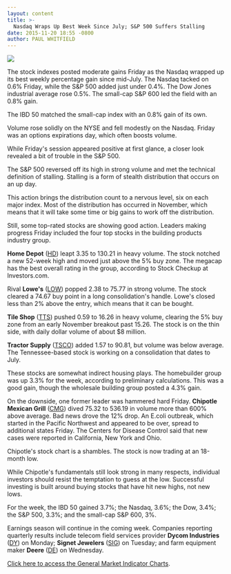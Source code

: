 ```yaml
---
layout: content
title: >-
  Nasdaq Wraps Up Best Week Since July; S&P 500 Suffers Stalling
date: 2015-11-20 18:55 -0800
author: PAUL WHITFIELD
---
```






![](https://www.investors.com/wp-content/uploads/ibd-migrated-images/MPv_151123_153904883_68814.png)









  

The stock indexes posted moderate gains Friday as the Nasdaq wrapped up its best weekly percentage gain since mid-July. The Nasdaq tacked on 0.6% Friday, while the S&P 500 added just under 0.4%. The Dow Jones industrial average rose 0.5%. The small-cap S&P 600 led the field with an 0.8% gain.

  

The IBD 50 matched the small-cap index with an 0.8% gain of its own.

  

Volume rose solidly on the NYSE and fell modestly on the Nasdaq. Friday was an options expirations day, which often boosts volume.

  

While Friday's session appeared positive at first glance, a closer look revealed a bit of trouble in the S&P 500.

  

The S&P 500 reversed off its high in strong volume and met the technical definition of stalling. Stalling is a form of stealth distribution that occurs on an up day.

  

This action brings the distribution count to a nervous level, six on each major index. Most of the distribution has occurred in November, which means that it will take some time or big gains to work off the distribution.

  

Still, some top-rated stocks are showing good action. Leaders making progress Friday included the four top stocks in the building products industry group.

  

**Home Depot** ([HD](https://research.investors.com/quote.aspx?symbol=HD)) leapt 3.35 to 130.21 in heavy volume. The stock notched a new 52-week high and moved just above the 5% buy zone. The megacap has the best overall rating in the group, according to Stock Checkup at Investors.com.

  

Rival **Lowe's** ([LOW](https://research.investors.com/quote.aspx?symbol=LOW)) popped 2.38 to 75.77 in strong volume. The stock cleared a 74.67 buy point in a long consolidation's handle. Lowe's closed less than 2% above the entry, which means that it can be bought.

  

**Tile Shop** ([TTS](https://research.investors.com/quote.aspx?symbol=TTS)) pushed 0.59 to 16.26 in heavy volume, clearing the 5% buy zone from an early November breakout past 15.26. The stock is on the thin side, with daily dollar volume of about $8 million.

  

**Tractor Supply** ([TSCO](https://research.investors.com/quote.aspx?symbol=TSCO)) added 1.57 to 90.81, but volume was below average. The Tennessee-based stock is working on a consolidation that dates to July.

  

These stocks are somewhat indirect housing plays. The homebuilder group was up 3.3% for the week, according to preliminary calculations. This was a good gain, though the wholesale building group posted a 4.3% gain.

  

On the downside, one former leader was hammered hard Friday. **Chipotle Mexican Grill** ([CMG](https://research.investors.com/quote.aspx?symbol=CMG)) dived 75.32 to 536.19 in volume more than 600% above average. Bad news drove the 12% drop. An E.coli outbreak, which started in the Pacific Northwest and appeared to be over, spread to additional states Friday. The Centers for Disease Control said that new cases were reported in California, New York and Ohio.

  

Chipotle's stock chart is a shambles. The stock is now trading at an 18-month low.

  

While Chipotle's fundamentals still look strong in many respects, individual investors should resist the temptation to guess at the low. Successful investing is built around buying stocks that have hit new highs, not new lows.

  

For the week, the IBD 50 gained 3.7%; the Nasdaq, 3.6%; the Dow, 3.4%; the S&P 500, 3.3%; and the small-cap S&P 600, 3%.

  

Earnings season will continue in the coming week. Companies reporting quarterly results include telecom field services provider **Dycom Industries** ([DY](https://research.investors.com/quote.aspx?symbol=DY)) on Monday; **Signet Jewelers** ([SIG](https://research.investors.com/quote.aspx?symbol=SIG)) on Tuesday; and farm equipment maker **Deere** ([DE](https://research.investors.com/quote.aspx?symbol=DE)) on Wednesday.

  

[Click here to access the General Market Indicator Charts](https://www.investors.com/pdf/GMI_112315.pdf).





